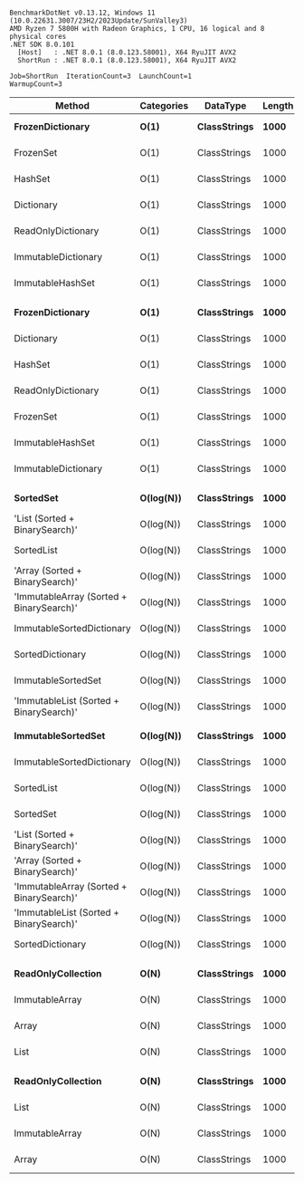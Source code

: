 ```

BenchmarkDotNet v0.13.12, Windows 11 (10.0.22631.3007/23H2/2023Update/SunValley3)
AMD Ryzen 7 5800H with Radeon Graphics, 1 CPU, 16 logical and 8 physical cores
.NET SDK 8.0.101
  [Host]   : .NET 8.0.1 (8.0.123.58001), X64 RyuJIT AVX2
  ShortRun : .NET 8.0.1 (8.0.123.58001), X64 RyuJIT AVX2

Job=ShortRun  IterationCount=3  LaunchCount=1  
WarmupCount=3  

```
| Method                                   | Categories | DataType     | Length | Existed | Mean        | Error        | StdDev    | Allocated |
|----------------------------------------- |----------- |------------- |------- |-------- |------------:|-------------:|----------:|----------:|
| **FrozenDictionary**                         | **O(1)**       | **ClassStrings** | **1000**   | **False**   |    **23.98 ns** |     **0.452 ns** |  **0.025 ns** |         **-** |
| FrozenSet                                | O(1)       | ClassStrings | 1000   | False   |    26.46 ns |     0.456 ns |  0.025 ns |         - |
| HashSet                                  | O(1)       | ClassStrings | 1000   | False   |    26.76 ns |     0.408 ns |  0.022 ns |         - |
| Dictionary                               | O(1)       | ClassStrings | 1000   | False   |    26.80 ns |     1.645 ns |  0.090 ns |         - |
| ReadOnlyDictionary                       | O(1)       | ClassStrings | 1000   | False   |    27.73 ns |     2.351 ns |  0.129 ns |         - |
| ImmutableDictionary                      | O(1)       | ClassStrings | 1000   | False   |    30.47 ns |     2.660 ns |  0.146 ns |         - |
| ImmutableHashSet                         | O(1)       | ClassStrings | 1000   | False   |    30.72 ns |     0.623 ns |  0.034 ns |         - |
|                                          |            |              |        |         |             |              |           |           |
| **FrozenDictionary**                         | **O(1)**       | **ClassStrings** | **1000**   | **True**    |    **27.86 ns** |     **4.357 ns** |  **0.239 ns** |         **-** |
| Dictionary                               | O(1)       | ClassStrings | 1000   | True    |    30.29 ns |     6.321 ns |  0.346 ns |         - |
| HashSet                                  | O(1)       | ClassStrings | 1000   | True    |    30.82 ns |     5.325 ns |  0.292 ns |         - |
| ReadOnlyDictionary                       | O(1)       | ClassStrings | 1000   | True    |    33.20 ns |     8.883 ns |  0.487 ns |         - |
| FrozenSet                                | O(1)       | ClassStrings | 1000   | True    |    33.70 ns |     5.565 ns |  0.305 ns |         - |
| ImmutableHashSet                         | O(1)       | ClassStrings | 1000   | True    |    34.40 ns |     2.157 ns |  0.118 ns |         - |
| ImmutableDictionary                      | O(1)       | ClassStrings | 1000   | True    |    35.85 ns |     4.065 ns |  0.223 ns |         - |
|                                          |            |              |        |         |             |              |           |           |
| **SortedSet**                                | **O(log(N))**  | **ClassStrings** | **1000**   | **False**   |   **321.25 ns** |    **66.400 ns** |  **3.640 ns** |         **-** |
| &#39;List (Sorted + BinarySearch)&#39;           | O(log(N))  | ClassStrings | 1000   | False   |   323.10 ns |    96.490 ns |  5.289 ns |         - |
| SortedList                               | O(log(N))  | ClassStrings | 1000   | False   |   335.78 ns |   106.597 ns |  5.843 ns |         - |
| &#39;Array (Sorted + BinarySearch)&#39;          | O(log(N))  | ClassStrings | 1000   | False   |   336.69 ns |    38.143 ns |  2.091 ns |         - |
| &#39;ImmutableArray (Sorted + BinarySearch)&#39; | O(log(N))  | ClassStrings | 1000   | False   |   337.24 ns |    81.554 ns |  4.470 ns |         - |
| ImmutableSortedDictionary                | O(log(N))  | ClassStrings | 1000   | False   |   338.19 ns |    37.666 ns |  2.065 ns |         - |
| SortedDictionary                         | O(log(N))  | ClassStrings | 1000   | False   |   362.20 ns |     9.752 ns |  0.535 ns |         - |
| ImmutableSortedSet                       | O(log(N))  | ClassStrings | 1000   | False   |   362.93 ns |    12.923 ns |  0.708 ns |         - |
| &#39;ImmutableList (Sorted + BinarySearch)&#39;  | O(log(N))  | ClassStrings | 1000   | False   |   380.81 ns |    42.232 ns |  2.315 ns |         - |
|                                          |            |              |        |         |             |              |           |           |
| **ImmutableSortedSet**                       | **O(log(N))**  | **ClassStrings** | **1000**   | **True**    |   **259.80 ns** |    **19.087 ns** |  **1.046 ns** |         **-** |
| ImmutableSortedDictionary                | O(log(N))  | ClassStrings | 1000   | True    |   260.24 ns |    32.740 ns |  1.795 ns |         - |
| SortedList                               | O(log(N))  | ClassStrings | 1000   | True    |   266.62 ns |    35.902 ns |  1.968 ns |         - |
| SortedSet                                | O(log(N))  | ClassStrings | 1000   | True    |   271.12 ns |    31.895 ns |  1.748 ns |         - |
| &#39;List (Sorted + BinarySearch)&#39;           | O(log(N))  | ClassStrings | 1000   | True    |   279.69 ns |    37.823 ns |  2.073 ns |         - |
| &#39;Array (Sorted + BinarySearch)&#39;          | O(log(N))  | ClassStrings | 1000   | True    |   284.16 ns |    61.323 ns |  3.361 ns |         - |
| &#39;ImmutableArray (Sorted + BinarySearch)&#39; | O(log(N))  | ClassStrings | 1000   | True    |   287.29 ns |    22.202 ns |  1.217 ns |         - |
| &#39;ImmutableList (Sorted + BinarySearch)&#39;  | O(log(N))  | ClassStrings | 1000   | True    |   289.97 ns |    49.846 ns |  2.732 ns |         - |
| SortedDictionary                         | O(log(N))  | ClassStrings | 1000   | True    |   323.84 ns |    54.871 ns |  3.008 ns |         - |
|                                          |            |              |        |         |             |              |           |           |
| **ReadOnlyCollection**                       | **O(N)**       | **ClassStrings** | **1000**   | **False**   |   **806.45 ns** |    **25.769 ns** |  **1.412 ns** |         **-** |
| ImmutableArray                           | O(N)       | ClassStrings | 1000   | False   | 4,104.14 ns |   561.662 ns | 30.787 ns |         - |
| Array                                    | O(N)       | ClassStrings | 1000   | False   | 4,278.42 ns | 1,175.071 ns | 64.410 ns |         - |
| List                                     | O(N)       | ClassStrings | 1000   | False   | 4,405.76 ns |   631.143 ns | 34.595 ns |         - |
|                                          |            |              |        |         |             |              |           |           |
| **ReadOnlyCollection**                       | **O(N)**       | **ClassStrings** | **1000**   | **True**    |   **326.04 ns** |    **53.764 ns** |  **2.947 ns** |         **-** |
| List                                     | O(N)       | ClassStrings | 1000   | True    | 1,956.09 ns |   813.244 ns | 44.577 ns |         - |
| ImmutableArray                           | O(N)       | ClassStrings | 1000   | True    | 1,983.68 ns |   248.286 ns | 13.609 ns |         - |
| Array                                    | O(N)       | ClassStrings | 1000   | True    | 2,075.47 ns |   640.796 ns | 35.124 ns |         - |
